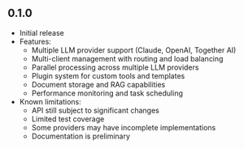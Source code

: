 ## 0.1.0

* Initial release
* Features:
    * Multiple LLM provider support (Claude, OpenAI, Together AI)
    * Multi-client management with routing and load balancing
    * Parallel processing across multiple LLM providers
    * Plugin system for custom tools and templates
    * Document storage and RAG capabilities
    * Performance monitoring and task scheduling
* Known limitations:
    * API still subject to significant changes
    * Limited test coverage
    * Some providers may have incomplete implementations
    * Documentation is preliminary
